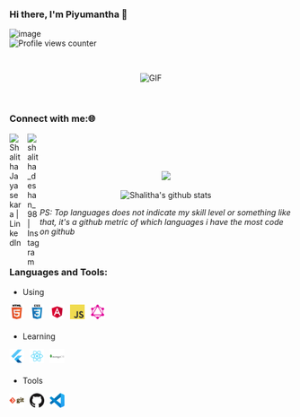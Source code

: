 ### Hi there, I'm Piyumantha 👋
![image](https://user-images.githubusercontent.com/41514689/185890150-1345afd2-d689-48e0-9efe-035b070736bc.png)
<br>
![Profile views counter](https://caneco.dev/github-profile-view-counter.svg)

<!-- ## I'm a undergraduate at SLIIT ! -->



<br />
  <p align="center">
  <img  alt="GIF" src="https://media.giphy.com/media/xUPGcy1SP080IEoMkE/giphy.gif" />
  </p>

<br />

### Connect with me:🌐


[<img align="left" alt="Shalitha Jayasekara | LinkedIn" width="22px" color="white" src="https://img.icons8.com/color/48/000000/linkedin.png" style="margin-right: 10px;" />][linkedin]
[<img align="left" alt="shalitha_deshan_98 | Instagram" width="22px" color="white" src="https://img.icons8.com/fluency/48/000000/instagram-new.png" />][instagram]

<br>

<br>
<br>

<p align="center">
  <img align="center" src="https://github-readme-stats.vercel.app/api/top-langs/?username=piyumantha-perera&theme=radical&hide_langs_below=1&layout=compact" />
  <br>
<br>
  <img align="center" src="https://github-readme-stats.vercel.app/api?username=piyumantha-perera&show_icons=true&theme=radical&line_height=21" alt="Shalitha's github stats"/>
</p>

_PS: Top languages does not indicate my skill level or something like that, it's a github metric of which languages i have the most code on github_

<br>

### Languages and Tools:

- Using

<img align="left" alt="HTML5" style="margin-right: 10px;" width="26px" src="https://raw.githubusercontent.com/github/explore/80688e429a7d4ef2fca1e82350fe8e3517d3494d/topics/html/html.png" />
<img align="left" alt="CSS3" style="margin-right: 10px;" width="26px" src="https://raw.githubusercontent.com/github/explore/80688e429a7d4ef2fca1e82350fe8e3517d3494d/topics/css/css.png" />
<img align="left" alt="Angular" style="margin-right: 10px;" width="26px" src="https://raw.githubusercontent.com/github/explore/78df643247d429f6cc873026c0622819ad797942/topics/angular/angular.png" />
<img align="left" alt="JavaScript" style="margin-right: 10px;" width="26px" src="https://raw.githubusercontent.com/github/explore/80688e429a7d4ef2fca1e82350fe8e3517d3494d/topics/javascript/javascript.png" />
<img align="left" alt="GraphQL" width="26px" src="https://raw.githubusercontent.com/github/explore/80688e429a7d4ef2fca1e82350fe8e3517d3494d/topics/graphql/graphql.png" />
<br>
<br>

- Learning

<img align="left" alt="Flutter" style="margin-right: 10px;" width="26px" src="https://raw.githubusercontent.com/github/explore/78df643247d429f6cc873026c0622819ad797942/topics/flutter/flutter.png" />
<img align="left" alt="Flutter" style="margin-right: 10px;" width="26px" src="https://raw.githubusercontent.com/github/explore/80688e429a7d4ef2fca1e82350fe8e3517d3494d/topics/react/react.png" />
<img align="left" alt="MongoDB" width="26px" src="https://raw.githubusercontent.com/github/explore/80688e429a7d4ef2fca1e82350fe8e3517d3494d/topics/mongodb/mongodb.png" />

<br>
<br>

- Tools

<img align="left" alt="Git" style="margin-right: 10px;" width="26px" src="https://raw.githubusercontent.com/github/explore/80688e429a7d4ef2fca1e82350fe8e3517d3494d/topics/git/git.png" />
<img align="left" alt="GitHub" style="margin-right: 10px;" width="26px" src="https://raw.githubusercontent.com/github/explore/78df643247d429f6cc873026c0622819ad797942/topics/github/github.png" />
<img align="left" alt="Visual Studio Code" width="26px" src="https://raw.githubusercontent.com/github/explore/80688e429a7d4ef2fca1e82350fe8e3517d3494d/topics/visual-studio-code/visual-studio-code.png" />


[instagram]: https://www.instagram.com/piyumantha.perera/?hl=en
[linkedin]: https://www.linkedin.com/in/piyumantha-perera/

<!--[youtube]:
[webdevplaylist]:
[jsplaylist]:
[cssplaylist]:
[reactplaylist]:-->

<!--
[<img align="left" alt="Gatsby" width="26px" src="https://raw.githubusercontent.com/github/explore/e94815998e4e0713912fed477a1f346ec04c3da2/topics/gatsby/gatsby.png" />][webdevplaylist]
[<img align="left" alt="Node.js" width="26px" src="https://raw.githubusercontent.com/github/explore/80688e429a7d4ef2fca1e82350fe8e3517d3494d/topics/nodejs/nodejs.png" />][webdevplaylist]
[<img align="left" alt="Deno" width="26px" src="https://raw.githubusercontent.com/github/explore/361e2821e2dea67711cde99c9c40ed357061cf27/topics/deno/deno.png" />][webdevplaylist]-->
<!-- <img align="left" alt="SQL" width="26px" src="https://raw.githubusercontent.com/github/explore/80688e429a7d4ef2fca1e82350fe8e3517d3494d/topics/sql/sql.png" />
<img align="left" alt="MySQL" width="26px" src="https://raw.githubusercontent.com/github/explore/80688e429a7d4ef2fca1e82350fe8e3517d3494d/topics/mysql/mysql.png" /> -->
<!--[<img align="left" alt="Sass" width="26px" src="https://raw.githubusercontent.com/github/explore/80688e429a7d4ef2fca1e82350fe8e3517d3494d/topics/sass/sass.png" />][cssplaylist]-->
<!--[<img align="left" alt="Terminal" width="26px" src="https://raw.githubusercontent.com/github/explore/80688e429a7d4ef2fca1e82350fe8e3517d3494d/topics/terminal/terminal.png" />][webdevplaylist]-->
